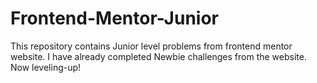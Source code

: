 # Frontend-Mentor-Junior
This repository contains Junior level problems from frontend mentor website. I have already completed Newbie challenges from the website. Now leveling-up!
